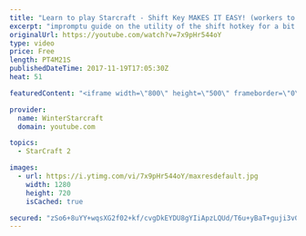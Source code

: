 ```yaml
---
title: "Learn to play Starcraft - Shift Key MAKES IT EASY! (workers to gas, waypoints, ctrl grps, moving)"
excerpt: "impromptu guide on the utility of the shift hotkey for a bit of everything"
originalUrl: https://youtube.com/watch?v=7x9pHr544oY
type: video
price: Free
length: PT4M21S
publishedDateTime: 2017-11-19T17:05:30Z
heat: 51

featuredContent: "<iframe width=\"800\" height=\"500\" frameborder=\"0\" src=\"https://www.youtube.com/embed/7x9pHr544oY\" allow=\"accelerometer; autoplay; encrypted-media; gyroscope; picture-in-picture\" allowfullscreen></iframe>"

provider:
  name: WinterStarcraft
  domain: youtube.com

topics:
  - StarCraft 2

images:
  - url: https://i.ytimg.com/vi/7x9pHr544oY/maxresdefault.jpg
    width: 1280
    height: 720
    isCached: true

secured: "zSo6+8uYY+wqsXG2f02+kf/cvgDkEYDU8gYIiApzLQUd/T6u+yBaT+guji3vGP1MJiPqNDHexmR9ws4Eyk2g9PHgsKHNFEsuE3EQwcG2oMys0416/8GAo0y6aD9YHv7meamqtO3fM1H2yvD7fgndIwyUIGOQYcT5KjYoaP4Taw/UosRCLS61lRoCLl762Ayxu4P7L+EY5j5oTIuNpKRWC0B09vfHjAEig+88s0/IDm8jxlmQhaYLZDhfJEvCT8pefdikHBBKo9xLGODyG5QM/3ybeodffKZ2uWNJOuI/tn3keea/5JgJYVN0sJ4+1HBWOsmV8nJ+hiyOzpBrsfnmP+Dd3Szi0sw2W6gzwvJwxBLpBguQnHOik8dmj1J75PB1SCLiaDdPUpH9n1rWkZWyOGKbwuo09f1MWH+Vsj54OVg=;A73BU4lUeBbrSTyen+I7KQ=="
---
```


